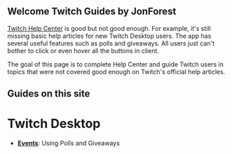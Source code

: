 ## Welcome Twitch Guides by JonForest

[Twitch Help Center](https://help.twitch.tv/) is good but not good enough. For example, it's still missing basic help articles for new Twitch Desktop users. The app has several useful features such as polls and giveaways. All users just can't bother to click or even hover all the buttons in client.

The goal of this page is to complete Help Center and guide Twitch users in topics that were not covered good enough on Twitch's official help articles.

## Guides on this site

# Twitch Desktop

- [**Events**][desktop events]: Using Polls and Giveaways

[desktop events]: /desktop/events
